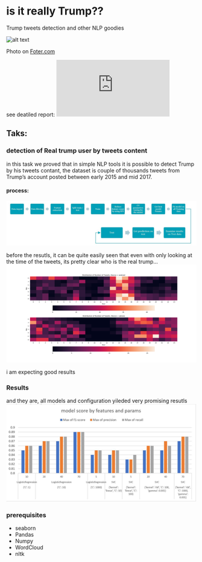 # is it really Trump??
Trump tweets detection and other NLP goodies

![alt text](https://foter.com/photos/398/people-holding-trump.jpg)

Photo on [Foter.com](https://foter.com/)

see deatiled report:
![report](https://github.com/yechiav/is-it-really-Trump-/blob/master/Iis_It_Real_Trump-report.pdf)

## Taks:
### detection of Real trump user by tweets content
in this task we proved that in simple NLP tools it is possible to detect Trump by his tweets contant, 
the dataset is couple of thousands tweets from Trump’s account posted between early
2015 and mid 2017.

#### process:

![alt text](https://github.com/yechiav/is-it-really-Trump-/blob/master/Process.JPG)

before the resutls, it can be quite easily seen that even with only looking at the time of the tweets, its pretty clear who is the real trump...
![alt text](https://github.com/yechiav/is-it-really-Trump-/blob/master/Time.png)

i am expecting good results

### Results
and they are, all models and configuration yileded very promising resutls
![alt text](https://github.com/yechiav/is-it-really-Trump-/blob/master/results.JPG)


### prerequisites
- seaborn 
- Pandas
- Numpy
- WordCloud
- nltk
